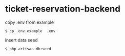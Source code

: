 # ticket-reservation-backend

copy .env from example
```
$ cp .env.example  .env
```

insert data seed
```
$ php artisan db:seed
```
